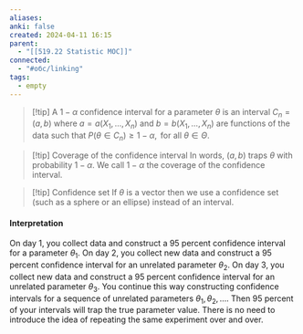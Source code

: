 ```yaml
---
aliases: 
anki: false
created: 2024-04-11 16:15
parent:
  - "[[519.22 Statistic MOC]]"
connected:
  - "#обс/linking"
tags:
  - empty
---
```


> [!tip] A $1 - \alpha$ confidence interval for a parameter $\theta$ 
is an interval $C_n = (a, b)$ where $a = a(X_1, \ldots, X_n)$ and $b = b(X_1, \ldots, X_n)$ are functions of the data such that
$P(\theta \in C_n) \geq 1 - \alpha, \text{ for all } \theta \in \Theta.$

> [!tip] Coverage of the confidence interval
In words, $(a, b)$ traps $\theta$ with probability $1 - \alpha$. We call $1 - \alpha$ the coverage of the confidence interval.

> [!tip] Confidence set
If $\theta$ is a vector then we use a confidence set (such as a sphere or an ellipse) instead of an interval.


#### Interpretation
On day 1, you collect data and construct a 95 percent confidence interval for a parameter $\theta_1$. On day 2, you collect new data and construct a 95 percent confidence interval for an unrelated parameter $\theta_2$. On day 3, you collect new data and construct a 95 percent confidence interval for an unrelated parameter $\theta_3$. You continue this way constructing confidence intervals for a sequence of unrelated parameters $\theta_1, \theta_2, \ldots$. Then 95 percent of your intervals will trap the true parameter value. There is no need to introduce the idea of repeating the same experiment over and over.
